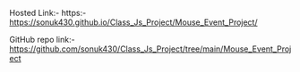 Hosted Link:- https:- https://sonuk430.github.io/Class_Js_Project/Mouse_Event_Project/

GitHub repo link:- https://github.com/sonuk430/Class_Js_Project/tree/main/Mouse_Event_Project
